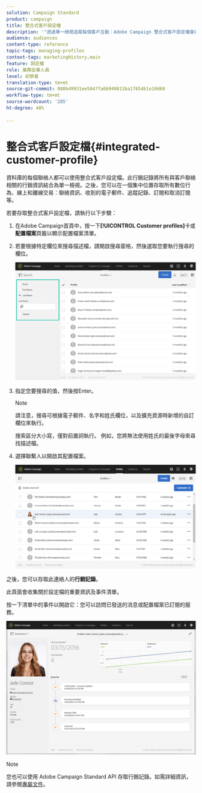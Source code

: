 ```yaml
---
solution: Campaign Standard
product: campaign
title: 整合式客戶設定檔
description: '"透過單一檢視追蹤每個客戶互動：Adobe Campaign 整合式客戶設定檔會在整個客戶生命週期中更新。"'
audience: audiences
content-type: reference
topic-tags: managing-profiles
context-tags: marketingHistory,main
feature: 設定檔
role: 業務從業人員
level: 初學者
translation-type: tm+mt
source-git-commit: 088b49931ee5047fa6b949813ba17654b1e10d60
workflow-type: tm+mt
source-wordcount: '285'
ht-degree: 48%

---
```



# 整合式客戶設定檔{#integrated-customer-profile}

資料庫的每個聯絡人都可以使用整合式客戶設定檔。此行銷記錄將所有與客戶聯絡相關的行銷資訊結合為單一檢視。之後，您可以在一個集中位置存取所有數位行為、線上和離線交易：聯絡資訊、收到的電子郵件、追蹤記錄、訂閱和取消訂閱等。

若要存取整合式客戶設定檔，請執行以下步驟：

1. 在Adobe Campaign首頁中，按一下&#x200B;**[!UICONTROL Customer profiles]**&#x200B;卡或&#x200B;**配置檔案**&#x200B;頁籤以顯示配置檔案清單。

1. 若要根據特定欄位來搜尋描述檔，請開啟搜尋窗格，然後選取您要執行搜尋的欄位。


   ![](assets/profile-search.png)

1. 指定您要搜尋的值，然後按Enter。

   >[!NOTE]
   >
   >請注意，搜尋可根據電子郵件、名字和姓氏欄位，以及擴充資源時新增的自訂欄位來執行。
   >
   >搜索區分大小寫，僅對前置詞執行。 例如，您將無法使用姓氏的最後字母來尋找描述檔。

1. 選擇聯繫人以開啟其配置檔案。

   ![](assets/mkt_hist_access.png)

之後，您可以存取此連絡人的&#x200B;**行銷記錄**。

此頁面會收集關於設定檔的重要資訊及事件清單。

按一下清單中的事件以開啟它：您可以訪問已發送的消息或配置檔案已訂閱的服務。

![](assets/mkt_hist_view.png)

>[!NOTE]
>
>您也可以使用 Adobe Campaign Standard API 存取行銷記錄。如需詳細資訊，請參閱[專屬文件](../../api/using/interacting-with-marketing-history.md)。
